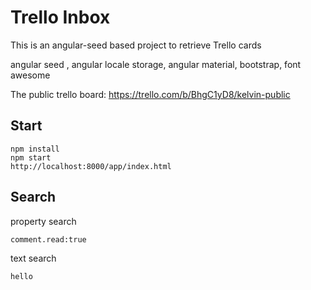 # Trello Inbox

This is an angular-seed based project to retrieve Trello cards

angular seed , angular locale storage,  angular material, bootstrap, font awesome


The public trello board:
https://trello.com/b/BhgC1yD8/kelvin-public



## Start
```
npm install
npm start
http://localhost:8000/app/index.html
```


## Search
property search
```
comment.read:true
```
text search
```
hello
```